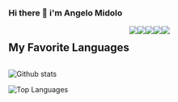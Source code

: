 ### Hi there 👋 i'm Angelo Midolo

<div align="center" style="display: flex;">
 <h2>My Favorite Languages</h2>
<img src="https://img.shields.io/badge/-HTML-e34f26?logo=html5&logoColor=fff">
<img src="https://img.shields.io/badge/-CSS-1572B6?logo=css3&logoColor=fff">
<img src="https://img.shields.io/badge/-JavaScript-F7DF1E?logo=javascript&logoColor=fff">
<img src="https://img.shields.io/badge/-TypeScript-3178C6?logo=typescript&logoColor=fff">
<img src="https://img.shields.io/badge/-Angular-DD0031?logo=angular&logoColor=fff">
 </div>

![Github stats](https://github-readme-stats.vercel.app/api?username=AngeloMidolo97&count_private=true&show_icons=true&theme=radical)

![Top Languages](https://github-readme-stats.vercel.app/api/top-langs/?username=AngeloMidolo97&show_icons=true&theme=radical)

<!--
**AngeloMidolo97/AngeloMidolo97** is a ✨ _special_ ✨ repository because its `README.md` (this file) appears on your GitHub profile.

Here are some ideas to get you started:

- 🔭 I’m currently working on ...
- 🌱 I’m currently learning ...
- 👯 I’m looking to collaborate on ...
- 🤔 I’m looking for help with ...
- 💬 Ask me about ...
- 📫 How to reach me: ...
- 😄 Pronouns: ...
- ⚡ Fun fact: ...
-->
